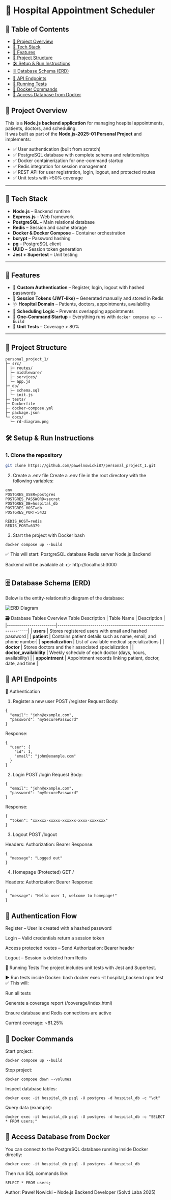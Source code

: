 # 📘 Hospital Appointment Scheduler

## 📑 Table of Contents
- [📌 Project Overview](#-project-overview)
- [🧠 Tech Stack](#-tech-stack)
- [🚀 Features](#-features)
- [📁 Project Structure](#-project-structure)
- [🛠️ Setup & Run Instructions](#️-setup--run-instructions)
- [🗄️ Database Schema (ERD)](#️-database-schema-erd)
- [📡 API Endpoints](#-api-endpoints)
- [🧪 Running Tests](#-running-tests)
- [🐳 Docker Commands](#-docker-commands)
- [📜 Access Database from Docker](#-access-database-from-docker)

## 📌 Project Overview

This is a **Node.js backend application** for managing hospital appointments, patients, doctors, and scheduling.  
It was built as part of the **Node.js-2025-01 Personal Project** and implements:

- ✅ User authentication (built from scratch)
- ✅ PostgreSQL database with complete schema and relationships
- ✅ Docker containerization for one-command startup
- ✅ Redis integration for session management
- ✅ REST API for user registration, login, logout, and protected routes
- ✅ Unit tests with >50% coverage

---

## 🧠 Tech Stack

- **Node.js** – Backend runtime
- **Express.js** – Web framework
- **PostgreSQL** – Main relational database
- **Redis** – Session and cache storage
- **Docker & Docker Compose** – Container orchestration
- **bcrypt** – Password hashing
- **pg** – PostgreSQL client
- **UUID** – Session token generation
- **Jest + Supertest** – Unit testing

---

## 🚀 Features

- 👤 **Custom Authentication** – Register, login, logout with hashed passwords
- 🔑 **Session Tokens (JWT-like)** – Generated manually and stored in Redis
- 🩺 **Hospital Domain** – Patients, doctors, appointments, availability
- 📅 **Scheduling Logic** – Prevents overlapping appointments
- 🐳 **One-Command Startup** – Everything runs with `docker compose up --build`
- 🧪 **Unit Tests** – Coverage > 80%

---

## 📁 Project Structure
```
personal_project_1/
├─ src/
│ ├─ routes/
│ ├─ middleware/
│ ├─ services/
│ └─ app.js
├─ db/
│ ├─ schema.sql
│ └─ init.js
├─ tests/
├─ Dockerfile
├─ docker-compose.yml
├─ package.json
└─ docs/
  └─ rd-diagram.png
```

## 🛠️ Setup & Run Instructions

### 1. Clone the repository

```bash
git clone https://github.com/pawelnowicki87/personal_project_1.git
```
2. Create a .env file
Create a .env file in the root directory with the following variables:
```
env
POSTGRES_USER=postgres
POSTGRES_PASSWORD=secret
POSTGRES_DB=hospital_db
POSTGRES_HOST=db
POSTGRES_PORT=5432

REDIS_HOST=redis
REDIS_PORT=6379
```

3. Start the project with Docker
bash
```
docker compose up --build
```

✅ This will start:
PostgreSQL database
Redis server
Node.js Backend

Backend will be available at:
👉 http://localhost:3000


## 🗄️ Database Schema (ERD)
Below is the entity-relationship diagram of the database:

![ERD Diagram](./docs/erd-diagram.png)

🗃️ Database Tables Overview
Table	Description
| Table Name             | Description                                                   |
|------------------------|---------------------------------------------------------------|
| **users**             | Stores registered users with email and hashed password        |
| **patient**           | Contains patient details such as name, email, and phone number|
| **specialization**    | List of available medical specializations                     |
| **doctor**           | Stores doctors and their associated specialization             |
| **doctor_availability** | Weekly schedule of each doctor (days, hours, availability)   |
| **appointment**      | Appointment records linking patient, doctor, date, and time    |

## 📡 API Endpoints

🔐 Authentication

1. Register a new user
POST /register
Request Body:
```
{
  "email": "john@example.com",
  "password": "mySecurePassword"
}
```
Response:
```
{
  "user": {
    "id": 1,
    "email": "john@example.com"
  }
}
```

2. Login
POST /login
Request Body:
```
{
  "email": "john@example.com",
  "password": "mySecurePassword"
}
```
Response:
```
{
  "token": "xxxxxx-xxxxx-xxxxxx-xxxx-xxxxxxx"
}
```

3. Logout
POST /logout

Headers:
Authorization: Bearer <token>
Response:
```
{
  "message": "Logged out"
}
```

4. Homepage (Protected)
GET /

Headers:
Authorization: Bearer <token>
Response:
```
{
  "message": "Hello user 1, welcome to homepage!"
}
```

## 🔐 Authentication Flow
Register – User is created with a hashed password

Login – Valid credentials return a session token

Access protected routes – Send Authorization: Bearer <token> header

Logout – Session is deleted from Redis

🧪 Running Tests
The project includes unit tests with Jest and Supertest.

▶️ Run tests inside Docker:
bash
docker exec -it hospital_backend npm test
✅ This will:

Run all tests

Generate a coverage report (/coverage/index.html)

Ensure database and Redis connections are active

Current coverage: ~81.25%

## 🐳 Docker Commands
Start project:
```
docker compose up --build
```

Stop project:
```
docker compose down --volumes
```

Inspect database tables:
```
docker exec -it hospital_db psql -U postgres -d hospital_db -c "\dt"
```

Query data (example):
```
docker exec -it hospital_db psql -U postgres -d hospital_db -c "SELECT * FROM users;"
```

## 📜 Access Database from Docker
You can connect to the PostgreSQL database running inside Docker directly:
```
docker exec -it hospital_db psql -U postgres -d hospital_db
```

Then run SQL commands like:
```
SELECT * FROM users;
```
Author: Paweł Nowicki – Node.js Backend Developer (Solvd Laba 2025)